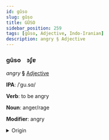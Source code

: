 ```yaml
---
id: gûso
slug: gûso
title: GÛSO
sidebar_position: 259
tags: [gûso, Adjective, Indo-Iranian]
description: angry § Adjective
---
```


### gûso&emsp;<span kind="abugida">ꜿʄɐ</span>

*angry* **§** [Adjective](../../tags/Adjective)

**IPA**: /ˈgu.sɑ/

**Verb**: to be angry

**Noun**: anger/rage

**Modifier**: angry

<details>
    <summary>Origin</summary>
    Hindi ग़ुस्सा ġussā [ɡʊs̪.s̪äː]<br/>
    <em>Indo-Iranian Language Family</em>
</details>